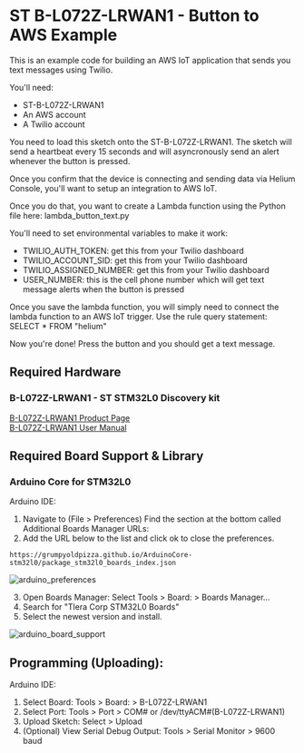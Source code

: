 # ST B-L072Z-LRWAN1 - Button to AWS Example

This is an example code for building an AWS IoT application that sends you text messages using Twilio.

You'll need:
* ST-B-L072Z-LRWAN1
* An AWS account
* A Twilio account

You need to load this sketch onto the ST-B-L072Z-LRWAN1. The sketch will send a heartbeat every 15 seconds and will asyncronously send an alert whenever the button is pressed.

Once you confirm that the device is connecting and sending data via Helium Console, you'll want to setup an integration to AWS IoT.

Once you do that, you want to create a Lambda function using the Python file here: lambda_button_text.py

You'll need to set environmental variables to make it work:
* TWILIO_AUTH_TOKEN: get this from your Twilio dashboard
* TWILIO_ACCOUNT_SID: get this from your Twilio dashboard	
* TWILIO_ASSIGNED_NUMBER: get this from your Twilio dashboard	
* USER_NUMBER‬: this is the cell phone number which will get text message alerts when the button is pressed

Once you save the lambda function, you will simply need to connect the lambda function to an AWS IoT trigger. Use the rule query statement: SELECT * FROM "helium"

Now you're done! Press the button and you should get a text message.

## Required Hardware

### B-L072Z-LRWAN1 - ST STM32L0 Discovery kit

[B-L072Z-LRWAN1 Product Page](https://www.st.com/en/evaluation-tools/b-l072z-lrwan1.html)  
[B-L072Z-LRWAN1 User Manual](https://www.st.com/content/ccc/resource/technical/document/user_manual/group0/ac/62/15/c7/60/ac/4e/9c/DM00329995/files/DM00329995.pdf/jcr:content/translations/en.DM00329995.pdf)  

## Required Board Support & Library

### Arduino Core for STM32L0 
Arduino IDE:  
1. Navigate to (File > Preferences)
Find the section at the bottom called Additional Boards Manager URLs: 
2. Add the URL below to the list and click ok to close the preferences.
```
https://grumpyoldpizza.github.io/ArduinoCore-stm32l0/package_stm32l0_boards_index.json
```
![arduino_preferences](https://i.gyazo.com/558b58a463578b28e17ffb763a592c69.png)

3. Open Boards Manager: Select Tools > Board: > Boards Manager...
4. Search for "Tlera Corp STM32L0 Boards"
5. Select the newest version and install.

![arduino_board_support](https://i.gyazo.com/216457ad64b8f85016d1b6d7cc6df044.png)
## Programming (Uploading):

Arduino IDE:   
1. Select Board: Tools > Board: > B-L072Z-LRWAN1  
2. Select Port: Tools > Port > COM# or /dev/ttyACM#(B-L072Z-LRWAN1)
3. Upload Sketch: Select > Upload
4. (Optional) View Serial Debug Output: Tools > Serial Monitor > 9600 baud